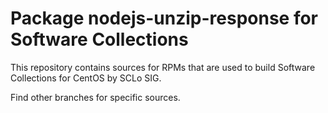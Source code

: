 # Package nodejs-unzip-response for Software Collections

This repository contains sources for RPMs that are used
to build Software Collections for CentOS by SCLo SIG.

Find other branches for specific sources.
